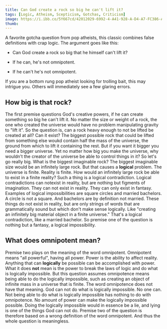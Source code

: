```yaml
---
title: Can God create a rock so big he can't lift it?
tags: [Logic, Atheism, Scepticism, Gotchas, Criticism]
image: https://i.ibb.co/5Y667cd/42012029-6992-4-A41-928-A-D4-A7-FC386-A9-F.jpg
thumb: 
---
```


A favorite gotcha question from pop atheists, this classic combines false definitions with crap logic. The argument goes like this:

*   Can God create a rock so big that he himself can't lift it?

*   If he can, he's not omnipotent.

*   If he can't he's not omnipotent.

If you are a bottom rung pop atheist looking for trolling bait, this may intrigue you. Others will immediately see a few glaring errors.

## How big is that rock?

The first premise questions God's creative powers, if he can create something so big he can't lift it. No matter the size or weight of a rock, the one who created the universe would have no problem manipulating gravity to "lift it". So the question is, can a rock heavy enough to not be lifted be created at all? Can it exist? The biggest possible rock that could be lifted from something else woukd contain half the mass of the universe, the ground from which to lift it containing the rest. But if you want it bigger you need a bigger universe. Yet no matter how big you make the universe, why wouldn’t the creator of the universe be able to control things in it? So let's go really big. What is the biggest imaginable rock? The biggest imaginable size would be an infinitely large rock. But that causes a **logical** problem. The universe is finite. Reality is finite. How would an infinitely large rock be able to exist in a finite reality? Such a thing is a logical contradiction. Logical contradictions can notexist in reality, but are nothing but figments of imagination. They can not exist in reality. They can only exist in fantasy. Examples of logical impossibilities are square circles and married bachelors. A circle is not a square. And bachelors are by definition not married. These things do not exist in reality, but are only strings of words that are grammatically sound but which don't make sense logically. Like "creating an infinitely big material object in a finite universe." That's a logical contradiction, like a married bachelor. So premise one of the question is nothing but a fantasy, a logical impossibility.

## What does omnipotent mean?

Premise two plays on the meaning of the word omnipotent. Omnipotent means "all powerful", having all power. Power is the ability to affect reality. Anything that can **logically** be possible can be accomplished with power. What it does **not** mean is the power to break the laws of logic and do what is logically impossible. But this question assumes omnipotence means being able to do the logically impossible, such as creating an object of infinite mass in a universe that is finite. The word omnipotence does not have that meaning. God can not do what is logically impossible. No one can. Not being able to do what is logically impossible has nothing to do with omnipotence. No amount of power can make the logically impossible possible. Doing the logically impossible would in essence be a lie, and lying is one of the things God can not do. Premise two of the question is therefore based on a wrong definition of the word omnipotent. And thus the whole question is meaningless.

